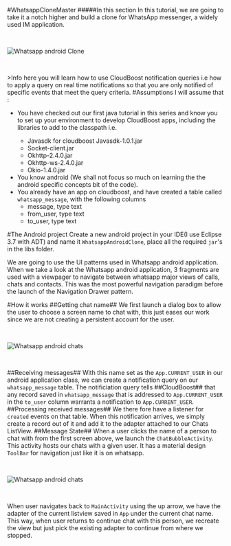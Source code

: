 #WhatsappCloneMaster
#####In this section
In this tutorial, we are going to take it a notch higher and build  a clone for WhatsApp messenger, a widely used IM application.
<p>&nbsp;</p>
<img class="center-img" alt="Whatsapp android Clone" src="https://github.com/egimaben/WhatsappCloneAndroid/blob/master/chat_members_screen.PNG">
<p>&nbsp;</p>
><span class="tut-info">Info</span> here you will learn how to use CloudBoost notification queries i.e how to apply a query on real time notifications so that you are only notified of specific events that meet the query criteria.
#Assumptions
I will assume that :
<ul>
<li>You have checked out our first java tutorial in this series and know you to set up your environment to develop CloudBoost apps, including the libraries to add to the classpath i.e.</li>
<ul>
<li>Javasdk for cloudboost Javasdk-1.0.1.jar </li>
<li>Socket-client.jar</li>
<li>Okhttp-2.4.0.jar</li>
<li>Okhttp-ws-2.4.0.jar</li>
<li>Okio-1.4.0.jar</li>
</ul>
<li>You know android (We shall not focus so much on learning the the android specific concepts bit of the code).</li>
<li>You already have an app on cloudboost, and have created a table called <code>whatsapp_message</code>, with the following columns
<ul>
<li>message, type text</li>
<li>from_user, type text</li>
<li>to_user, type text</li>

</ul>
</ul>
#The Android project
Create a new android project in your IDE(I use Eclipse 3.7 with ADT) and name it <code>WhatsappAndroidClone</code>, place all the required <code>jar</code>'s in the libs folder.

We are going to use the UI patterns used in Whatsapp  android application. When we take a look at the Whatsapp android application, 3 fragments are used with a viewpager to navigate between whatsapp major views of calls, chats and contacts. This was the most powerful navigation paradigm before the launch of the Navigation Drawer pattern. 

#How it works
##Getting chat name##
We first launch a dialog box to allow the user to choose a screen name to chat with, this just eases our work since we are not creating a persistent account for the user.
<p>&nbsp;</p>
<img class="center-img" alt="Whatsapp android chats" src="https://github.com/egimaben/WhatsappCloneAndroid/blob/master/screen_name_chooser.PNG"> 
<p>&nbsp;</p>
##Receiving messages##
With this name set as the <code>App.CURRENT_USER</code> in our android application class, we can create a notification query on our <code>whatsapp_message</code> table. The notificiation query tells ##CloudBoost## that any record saved in <code>whatsapp_message</code> that is addressed to <code>App.CURRENT_USER</code> in the <code>to_user</code> column warrants a notification to <code>App.CURRENT_USER</code>.
##Processing received messages##
We there fore have a listener for <code>created</code> events on that table. When this notification arrives, we simply create a record out of it and add it to the adapter attached to our Chats ListView.
##Message State##
When a user clicks the name of a person to chat with from the first screen above, we launch the <code>ChatBubbleActivity</code>. This activity hosts our chats with a given user. It has a material design <code>ToolBar</code> for navigation just like it is on whatsapp.
<p>&nbsp;</p>
<img class="center-img" alt="Whatsapp android chats" src="https://github.com/egimaben/WhatsappCloneAndroid/blob/master/chatscreen.PNG">
<p>&nbsp;</p>
When user navigates back to <code>MainActivity</code> using the up arrow, we have the adapter of the current listview saved in <code>App</code> under the current chat name. This way, when user returns to continue chat with this person, we recreate the view but just pick the existing adapter to continue from where we stopped.




